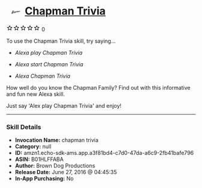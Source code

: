 # &nbsp;<img src="skill_icon" alt="Chapman Trivia icon" width="36"> [Chapman Trivia](http://alexa.amazon.com/#skills/amzn1.echo-sdk-ams.app.a3f81bd4-c7d0-47da-a6c9-2fb41bafe796)
![0 stars](../../images/ic_star_border_black_18dp_1x.png)![0 stars](../../images/ic_star_border_black_18dp_1x.png)![0 stars](../../images/ic_star_border_black_18dp_1x.png)![0 stars](../../images/ic_star_border_black_18dp_1x.png)![0 stars](../../images/ic_star_border_black_18dp_1x.png) 0

To use the Chapman Trivia skill, try saying...

* *Alexa play Chapman Trivia*

* *Alexa start Chapman Trivia*

* *Alexa Chapman Trivia*

How well do you know the Chapman Family?   Find out with this informative and fun new Alexa skill.

Just say 'Alex play Chapman Trivia' and enjoy!

***

### Skill Details

* **Invocation Name:** chapman trivia
* **Category:** null
* **ID:** amzn1.echo-sdk-ams.app.a3f81bd4-c7d0-47da-a6c9-2fb41bafe796
* **ASIN:** B01HLFFABA
* **Author:** Brown Dog Productions
* **Release Date:** June 27, 2016 @ 04:45:35
* **In-App Purchasing:** No

